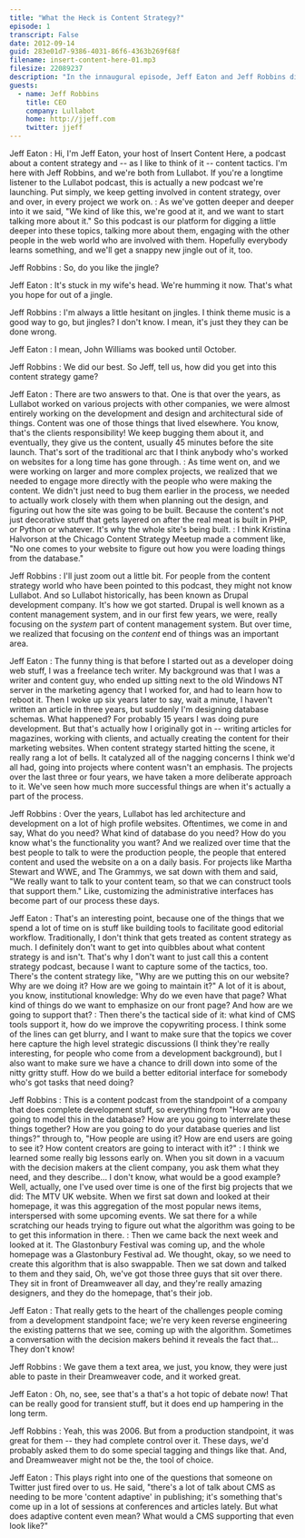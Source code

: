 ```yaml
---
title: "What the Heck is Content Strategy?"
episode: 1
transcript: False
date: 2012-09-14
guid: 283e01d7-9386-4031-86f6-4363b269f68f
filename: insert-content-here-01.mp3
filesize: 22089237
description: "In the innaugural episode, Jeff Eaton and Jeff Robbins discuss the meaning of Content Strategy, reminisce about the dark days of Dreamweaver, and introduce a dazzling new jingle."
guests: 
  - name: Jeff Robbins
    title: CEO
    company: Lullabot
    home: http://jjeff.com
    twitter: jjeff
---
```

Jeff Eaton
:  Hi, I'm Jeff Eaton, your host of Insert Content Here, a podcast about a content strategy and -- as I like to think of it -- content tactics. I'm here with Jeff Robbins, and we're both from Lullabot. If you're a longtime listener to the Lullabot podcast, this is actually a new podcast we're launching. Put simply, we keep getting involved in content strategy, over and over, in every project we work on.
:  As we've gotten deeper and deeper into it we said, "We kind of like this, we're good at it, and we want to start talking more about it." So this podcast is our platform for digging a little deeper into these topics, talking more about them, engaging with the other people in the web world who are involved with them. Hopefully everybody learns something, and we'll get a snappy new jingle out of it, too.

Jeff Robbins
:  So, do you like the jingle?

Jeff Eaton
:  It's stuck in my wife's head. We're humming it now. That's what you hope for out of a jingle.

Jeff Robbins
:  I'm always a little hesitant on jingles. I think theme music is a good way to go, but jingles? I don't know. I mean, it's just they they can be done wrong.

Jeff Eaton
:  I mean, John Williams was booked until October.

Jeff Robbins
:  We did our best. So Jeff, tell us, how did you get into this content strategy game?

Jeff Eaton
:  There are two answers to that. One is that over the years, as Lullabot worked on various projects with other companies, we were almost entirely working on the development and design and architectural side of things. Content was one of those things that lived elsewhere. You know, that's the clients responsibility! We keep bugging them about it, and eventually, they give us the content, usually 45 minutes before the site launch. That's sort of the traditional arc that I think anybody who's worked on websites for a long time has gone through.
:  As time went on, and we were working on larger and more complex projects, we realized that we needed to engage more directly with the people who were making the content. We didn't just need to bug them earlier in the process, we needed to actually work closely with them when planning out the design, and figuring out how the site was going to be built. Because the content's not just decorative stuff that gets layered on after the real meat is built in PHP, or Python or whatever. It's why the whole site's being built.
:  I think Kristina Halvorson at the Chicago Content Strategy Meetup made a comment like, "No one comes to your website to figure out how you were loading things from the database."

Jeff Robbins
:  I'll just zoom out a little bit. For people from the content strategy world who have been pointed to this podcast, they might not know Lullabot. And so Lullabot historically, has been known as Drupal development company. It's how we got started. Drupal is well known as a content management system, and in our first few years, we were, really focusing on the *system* part of content management system. But over time, we realized that focusing on the *content* end of things was an important area.

Jeff Eaton
:  The funny thing is that before I started out as a developer doing web stuff, I was a freelance tech writer. My background was that I was a writer and content guy, who ended up sitting next to the old Windows NT server in the marketing agency that I worked for, and had to learn how to reboot it. Then I woke up six years later to say, wait a minute, I haven't written an article in three years, but suddenly I'm designing database schemas. What happened? For probably 15 years I was doing pure development. But that's actually how I originally got in -- writing articles for magazines, working with clients, and actually creating the content for their marketing websites. When content strategy started hitting the scene, it really rang a lot of bells. It catalyzed all of the nagging concerns I think we'd all had, going into projects where content wasn't an emphasis. The projects over the last three or four years, we have taken a more deliberate approach to it. We've seen how much more successful things are when it's actually a part of the process. 

Jeff Robbins
:  Over the years, Lullabot has led architecture and development on a lot of high profile websites. Oftentimes, we come in and say, What do you need? What kind of database do you need? How do you know what's the functionality you want? And we realized over time that the best people to talk to were the production people, the people that entered content and used the website on a on a daily basis. For projects like Martha Stewart and WWE, and The Grammys, we sat down with them and said, "We really want to talk to your content team, so that we can construct tools that support them." Like, customizing the administrative interfaces has become part of our process these days.

Jeff Eaton
:  That's an interesting point, because one of the things that we spend a lot of time on is stuff like building tools to facilitate good editorial workflow. Traditionally, I don't think that gets treated as content strategy as much. I definitely don't want to get into quibbles about what content strategy is and isn't. That's why I don't want to just call this a content strategy podcast, because I want to capture some of the tactics, too. There's the content strategy like, "Why are we putting this on our website? Why are we doing it? How are we going to maintain it?" A lot of it is about, you know, institutional knowledge: Why do we even have that page? What kind of things do we want to emphasize on our front page? And how are we going to support that?
:  Then there's the tactical side of it: what kind of CMS tools support it, how do we improve the copywriting process. I think some of the lines can get blurry, and I want to make sure that the topics we cover here capture the high level strategic discussions (I think they're really interesting, for people who come from a development background), but I also want to make sure we have a chance to drill down into some of the nitty gritty stuff. How do we build a better editorial interface for somebody who's got tasks that need doing?

Jeff Robbins
:  This is a content podcast from the standpoint of a company that does complete development stuff, so everything from "How are you going to model this in the database? How are you going to interrelate these things together? How are you going to do your database queries and list things?" through to, "How people are using it? How are end users are going to see it? How content creators are going to interact with it?"
:  I think we learned some really big lessons early on. When you sit down in a vacuum with the decision makers at the client company, you ask them what they need, and they describe… I don't know, what would be a good example? Well, actually, one I've used over time is one of the first big projects that we did: The MTV UK website. When we first sat down and looked at their homepage, it was this aggregation of the most popular news items, interspersed with some upcoming events. We sat there for a while scratching our heads trying to figure out what the algorithm was going to be to get this information in there.
:  Then we came back the next week and looked at it. The Glastonbury Festival was coming up, and the whole homepage was a Glastonbury Festival ad. We thought, okay, so we need to create this algorithm that is also swappable. Then we sat down and talked to them and they said, Oh, we've got those three guys that sit over there. They sit in front of Dreamweaver all day, and they're really amazing designers, and they do the homepage, that's their job. 

Jeff Eaton
:  That really gets to the heart of the challenges people coming from a development standpoint face; we're very keen reverse engineering the existing patterns that we see, coming up with the algorithm. Sometimes a conversation with the decision makers behind it reveals the fact that… They don't know!

Jeff Robbins
:  We gave them a text area, we just, you know, they were just able to paste in their Dreamweaver code, and it worked great.

Jeff Eaton
:  Oh, no, see, see that's a that's a hot topic of debate now! That can be really good for transient stuff, but it does end up hampering in the long term.

Jeff Robbins
:  Yeah, this was 2006. But from a production standpoint, it was great for them -- they had complete control over it. These days, we'd probably asked them to do some special tagging and things like that. And, and Dreamweaver might not be the, the tool of choice.

Jeff Eaton
:  This plays right into one of the questions that someone on Twitter just fired over to us. He said, "there's a lot of talk about CMS as needing to be more 'content adaptive' in publishing; it's something that's come up in a lot of sessions at conferences and articles lately. But what does adaptive content even mean? What would a CMS supporting that even look like?"
